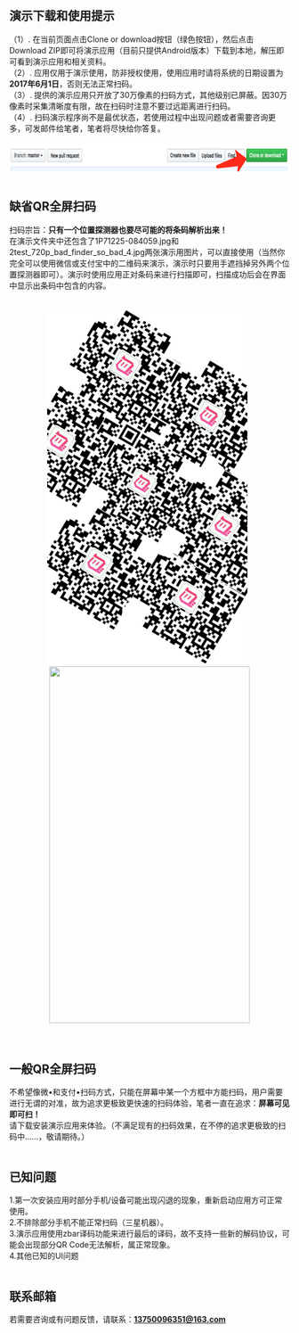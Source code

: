 
## 演示下载和使用提示
（1）. 在当前页面点击Clone or download按钮（绿色按钮），然后点击Download ZIP即可将演示应用（目前只提供Android版本）下载到本地，解压即可看到演示应用和相关资料。<br>
（2）. 应用仅用于演示使用，防非授权使用，使用应用时请将系统的日期设置为**2017年6月1日**，否则无法正常扫码。<br>
（3）. 提供的演示应用只开放了30万像素的扫码方式，其他级别已屏蔽。因30万像素时采集清晰度有限，故在扫码时注意不要过远距离进行扫码。<br>
（4）. 扫码演示程序尚不是最优状态，若使用过程中出现问题或者需要咨询更多，可发邮件给笔者，笔者将尽快给你答复。<br><br>
<img width=843px height=51px align="center" src="https://github.com/OoliccoO/scan-barcode-demo/blob/master/demo/724B467B-0B37-4BCA-8A14-1AA5EA303425.png"/><br><br>

## 缺省QR全屏扫码
扫码宗旨：**只有一个位置探测器也要尽可能的将条码解析出来！**<br>
在演示文件夹中还包含了1P71225-084059.jpg和2test_720p_bad_finder_so_bad_4.jpg两张演示用图片，可以直接使用（当然你完全可以使用微信或支付宝中的二维码来演示，演示时只要用手遮挡掉另外两个位置探测器即可）。演示时使用应用正对条码来进行扫描即可，扫描成功后会在界面中显示出条码中包含的内容。<br><br>

<div width="100%" align="center">
  <img width=360px height=640px src="https://github.com/OoliccoO/scan-barcode-demo/blob/master/demo/2test_720p_bad_finder_so_bad_4.jpg"/>&nbsp;
  <img width=360px height=640px src="https://github.com/OoliccoO/scan-barcode-demo/blob/master/demo/ezgif.com-video-to-gif-2.gif"/>
</div><br><br>

## 一般QR全屏扫码
不希望像微&bull;和支付&bull;扫码方式，只能在屏幕中某一个方框中方能扫码，用户需要进行无谓的对准，故为追求更极致更快速的扫码体验，笔者一直在追求：**屏幕可见即可扫！**<br>请下载安装演示应用来体验。（不满足现有的扫码效果，在不停的追求更极致的扫码中......，敬请期待。）<br><br>

## 已知问题
1.第一次安装应用时部分手机/设备可能出现闪退的现象，重新启动应用方可正常使用。<br>
2.不排除部分手机不能正常扫码（三星机器）。<br>
3.演示应用使用zbar译码功能来进行最后的译码，故不支持一些新的解码协议，可能会出现部分QR Code无法解析，属正常现象。<br>
4.其他已知的UI问题<br><br>

## 联系邮箱
若需要咨询或有问题反馈，请联系：**13750096351@163.com**<br><br>
